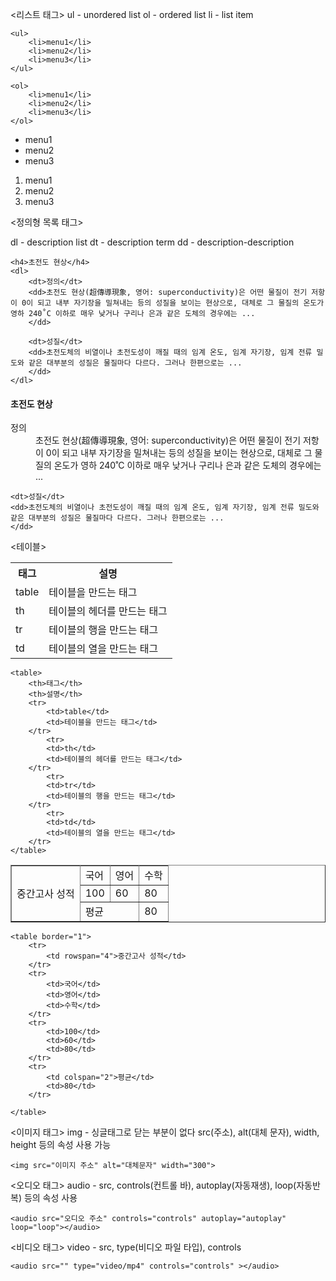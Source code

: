 <리스트 태그>
ul - unordered list
ol - ordered list
li - list item

    <ul>
        <li>menu1</li>
        <li>menu2</li>
        <li>menu3</li>
    </ul>
    
    <ol>
    	<li>menu1</li>
        <li>menu2</li>
        <li>menu3</li>
    </ol>
    

<ul>
    <li>menu1</li>
    <li>menu2</li>
    <li>menu3</li>
</ul>

<ol>
    <li>menu1</li>
    <li>menu2</li>
    <li>menu3</li>
</ol>


<정의형 목록 태그>

dl - description list
dt - description term
dd - description-description

    <h4>초전도 현상</h4>
    <dl>
        <dt>정의</dt>
        <dd>초전도 현상(超傳導現象, 영어: superconductivity)은 어떤 물질이 전기 저항이 0이 되고 내부 자기장을 밀쳐내는 등의 성질을 보이는 현상으로, 대체로 그 물질의 온도가 영하 240˚C 이하로 매우 낮거나 구리나 은과 같은 도체의 경우에는 ...
        </dd>

        <dt>성질</dt>
        <dd>초전도체의 비열이나 초전도성이 깨질 때의 임계 온도, 임계 자기장, 임계 전류 밀도와 같은 대부분의 성질은 물질마다 다르다. 그러나 한편으로는 ...
        </dd>
    </dl>

<h4>초전도 현상</h4>
<dl>
    <dt>정의</dt>
    <dd>초전도 현상(超傳導現象, 영어: superconductivity)은 어떤 물질이 전기 저항이 0이 되고 내부 자기장을 밀쳐내는 등의 성질을 보이는 현상으로, 대체로 그 물질의 온도가 영하 240˚C 이하로 매우 낮거나 구리나 은과 같은 도체의 경우에는 ...
    </dd>

    <dt>성질</dt>
    <dd>초전도체의 비열이나 초전도성이 깨질 때의 임계 온도, 임계 자기장, 임계 전류 밀도와 같은 대부분의 성질은 물질마다 다르다. 그러나 한편으로는 ...
    </dd>
</dl>


<테이블>

<table>
	<th>태그</th>
    <th>설명</th>
    <tr>
    	<td>table</td>
        <td>테이블을 만드는 태그</td>
    </tr>
        <tr>
    	<td>th</td>
        <td>테이블의 헤더를 만드는 태그</td>
    </tr>
        <tr>
    	<td>tr</td>
        <td>테이블의 행을 만드는 태그</td>
    </tr>
        <tr>
    	<td>td</td>
        <td>테이블의 열을 만드는 태그</td>
    </tr>
</table>

    <table>
        <th>태그</th>
        <th>설명</th>
        <tr>
            <td>table</td>
            <td>테이블을 만드는 태그</td>
        </tr>
            <tr>
            <td>th</td>
            <td>테이블의 헤더를 만드는 태그</td>
        </tr>
            <tr>
            <td>tr</td>
            <td>테이블의 행을 만드는 태그</td>
        </tr>
            <tr>
            <td>td</td>
            <td>테이블의 열을 만드는 태그</td>
        </tr>
    </table>
    

<table border="1">
    <tr>
        <td rowspan="4">중간고사 성적</td>
    </tr>
    <tr>
        <td>국어</td>
        <td>영어</td>
        <td>수학</td>
    </tr>
    <tr>
        <td>100</td>
        <td>60</td>
        <td>80</td>
    </tr>
    <tr>
        <td colspan="2">평균</td>
        <td>80</td>
    </tr>

</table>

    <table border="1">
        <tr>
            <td rowspan="4">중간고사 성적</td>
        </tr>
        <tr>
            <td>국어</td>
            <td>영어</td>
            <td>수학</td>
        </tr>
        <tr>
            <td>100</td>
            <td>60</td>
            <td>80</td>
        </tr>
        <tr>
            <td colspan="2">평균</td>
            <td>80</td>
        </tr>

    </table>
    
    
<이미지 태그>
img - 싱글태그로 닫는 부분이 없다
src(주소), alt(대체 문자), width, height 등의 속성 사용 가능 

	<img src="이미지 주소" alt="대체문자" width="300">
    
<오디오 태그>
audio - src, controls(컨트롤 바), autoplay(자동재생), loop(자동반복) 등의 속성 사용

	<audio src="오디오 주소" controls="controls" autoplay="autoplay" loop="loop"></audio>

<비디오 태그>
video - src, type(비디오 파일 타입), controls

	<audio src="" type="video/mp4" controls="controls" ></audio>
